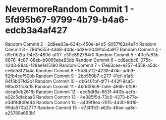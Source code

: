 # NevermoreRandom Commit 1 - 5fd95b67-9799-4b79-b4a6-edcb3a4af427
Random Commit 2 - 2d9ee83a-634c-450e-a4d5-9057f82a4e74
Random Commit 3 - 796fe553-4368-40dc-bd2e-20491b54a917
Random Commit 4 - d9e0b2fa-94c3-480d-af07-c30e892784f0
Random Commit 5 - 40e7a83b-6876-4c87-88eb-b9065ebe83db
Random Commit 6 - cd8edbc8-075c-42d3-88a0-f28ee1e15180
Random Commit 7 - 17e63cea-e257-4558-a5dc-ee6d58f21a4c
Random Commit 8 - 5b8fa1f2-4238-474c-adb9-52fb4cef50bb
Random Commit 9 - 2bb550b7-c277-41cf-b1a5-84f3b07fd2b1
Random Commit 10 - db6401bf-df71-442f-9ca5-98bd31fc3c15
Random Commit 11 - 4b0d36c8-7ade-466b-bf58-dcea0db261fb
Random Commit 12 - eed5df8a-863f-440b-acfb-e02c5dfabaa5
Random Commit 13 - 4e385f5d-73c0-4373-b77e-e3df9df40e44
Random Commit 14 - a439f8ea-2015-4430-8d16-99da570b2777
Random Commit 15 - e73fff53-a62b-46ae-aa8d-a25789a693b1
